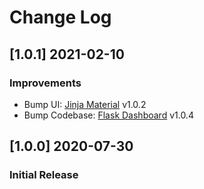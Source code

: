 # Change Log

## [1.0.1] 2021-02-10
### Improvements

- Bump UI: [Jinja Material](https://github.com/app-generator/jinja-material-dashboard) v1.0.2
- Bump Codebase: [Flask Dashboard](https://github.com/app-generator/boilerplate-code-flask-dashboard) v1.0.4

## [1.0.0] 2020-07-30
### Initial Release
